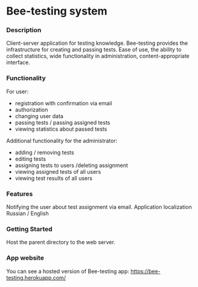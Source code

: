 # Bee-testing system

### Description
Client-server application for testing knowledge. Bee-testing provides the infrastructure for creating and passing tests. Ease of use,  the ability to collect statistics, wide functionality in administration, content-appropriate interface.

### Functionality

For user:
- registration with confirmation via email
- authorization
- changing user data
- passing tests / passing assigned tests
- viewing statistics about passed tests

Additional functionality for the administrator:
- adding / removing tests
- editing tests
- assigning tests to users /deleting assignment 
- viewing assigned tests of all users
- viewing test results of all users

### Features
Notifying the user about test assignment via email.
Application localization Russian / English

### Getting Started
Host the parent directory to the web server.

### App website
You can see a hosted version of Bee-testing app:
https://bee-testing.herokuapp.com/
